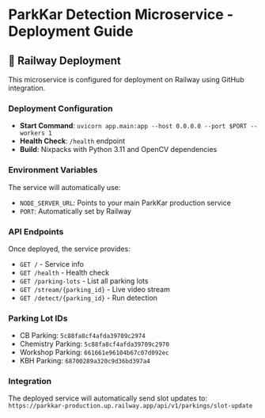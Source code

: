 # ParkKar Detection Microservice - Deployment Guide

## 🚀 Railway Deployment

This microservice is configured for deployment on Railway using GitHub integration.

### Deployment Configuration

- **Start Command**: `uvicorn app.main:app --host 0.0.0.0 --port $PORT --workers 1`
- **Health Check**: `/health` endpoint
- **Build**: Nixpacks with Python 3.11 and OpenCV dependencies

### Environment Variables

The service will automatically use:

- `NODE_SERVER_URL`: Points to your main ParkKar production service
- `PORT`: Automatically set by Railway

### API Endpoints

Once deployed, the service provides:

- `GET /` - Service info
- `GET /health` - Health check
- `GET /parking-lots` - List all parking lots
- `GET /stream/{parking_id}` - Live video stream
- `GET /detect/{parking_id}` - Run detection

### Parking Lot IDs

- CB Parking: `5c88fa8cf4afda39709c2974`
- Chemistry Parking: `5c88fa8cf4afda39709c2970`
- Workshop Parking: `661661e96104b67c07d092ec`
- KBH Parking: `68700289a320c9d36bd397a4`

### Integration

The deployed service will automatically send slot updates to:
`https://parkkar-production.up.railway.app/api/v1/parkings/slot-update`
